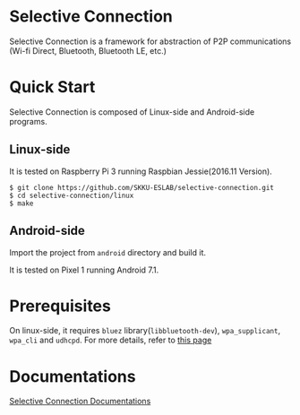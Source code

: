# Selective Connection
Selective Connection is a framework for abstraction of P2P communications (Wi-fi Direct, Bluetooth, Bluetooth LE, etc.)

# Quick Start
Selective Connection is composed of Linux-side and Android-side programs.

## Linux-side
It is tested on Raspberry Pi 3 running Raspbian Jessie(2016.11 Version).
```
$ git clone https://github.com/SKKU-ESLAB/selective-connection.git
$ cd selective-connection/linux
$ make
```

## Android-side
Import the project from ```android``` directory and build it.

It is tested on Pixel 1 running Android 7.1.

# Prerequisites
On linux-side, it requires ```bluez``` library(```libbluetooth-dev```), ```wpa_supplicant```, ```wpa_cli``` and ```udhcpd```.
For more details, refer to [this page](https://github.com/SKKU-ESLAB/selective-connection/blob/master/docs/How-to-Install-Prerequisites.md)

# Documentations
[Selective Connection Documentations](https://github.com/SKKU-ESLAB/selective-connection/tree/master/docs)
